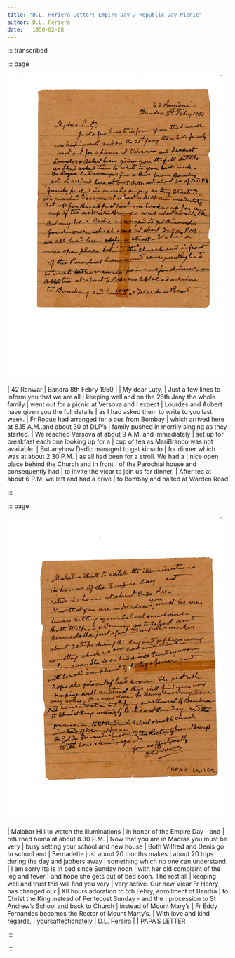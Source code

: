 ```yaml
---
title: "D.L. Periera Letter: Empire Day / Republic Day Picnic"
author: D.L. Periera
date:   1950-02-08
---
```




::: transcribed

::: page

![Page  1](./01.jpg)

|                                             42 Ranwar
|                                 Bandra 8th Febry 1950
|
| My dear Luty,
|         Just a few lines to inform you that we are all
| keeping well and on the 26th Jany the whole family
| went out for a picnic at Versova and I expect
| Lourdes and Aubert have given you the full details
| as I had asked them to write to you last week.
| Fr Roque had arranged for a bus from Bombay
| which arrived here at 8.15 A.M..and about 30 of DLP’s
| family pushed in merrily singing as they started.
| We reached Versova at about 9 A.M. and immediately
| set up for breakfast each one looking up for a
| cup of tea as MariBranco was not available.
| But anyhow Dedic managed to get kimado
| for dinner which was at about 2.30 P.M.
| as all had been for a stroll. We had a
| nice open place behind the Church and in front
| of the Parochial house and consequently had
| to invite the vicar to join us for dinner.
| After tea at about 6 P.M. we left and had a drive
| to Bombay and halted at Warden Road

:::

::: page

![Page  2](./02.jpg)

| Malabar Hill to watch the illuminations
| in honor of the Empire Day - and
| returned homa at about 8.30 P.M.
| Now that you are in Madras you must be very
| busy setting your school and new house
| Both Wilfred and Denis go to school and
| Bernadette just about 20 months makes
| about 20 trips during the day and jabbers away
| something which no one can understand.
| I am sorry Ita is in bed since Sunday noon
| with her old complaint of the leg and fever
| and hope she gets out of bed soon. The rest all
| keeping well and trust this will find you very
| very active. Our new Vicar Fr Henry has changed our
| XII hours adoration to 5th Febry, enrollment of Bandra
| to Christ the King instead of Pentecost Sunday - and the
| procession to St Andrew’s School and back to Church
| instead of Mount Mary’s
| Fr Eddy Fernandes becomes the Rector of Mount Marty’s.
| With love and kind regards,
|                                       yoursaffectionately
|                                               D.L. Pereira
|
|                                              PAPA’S LETTER

:::

:::
